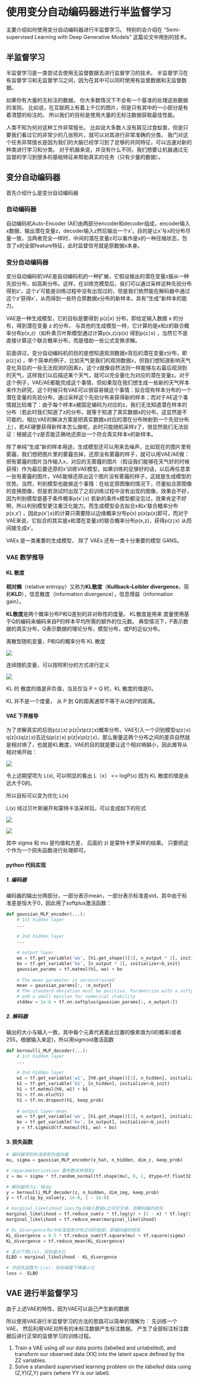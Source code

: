 # 使用变分自动编码器进行半监督学习

主要介绍如何使用变分自动编码器进行半监督学习。  特别的会介绍在 “Semi-supervised Learning with Deep Generative Models” 这篇论文中用到的技术。 



## 半监督学习

半监督学习是一类尝试去使用无监督数据去进行监督学习的技术。 半监督学习在有监督学习和无监督学习之间，因为在其中可以同时使用有监督数据和无监督数据。

如果你有大量的无标注的数据。 你大多数情况下不会有一个基准的处理这些数据的准则。 比如说，在互联网上有着上千亿的图片，但是只有其中的一小部分是有着清楚的标注的。 所以我们的目标是使用大量的无标注数据获取最佳性能。

人类不知为何对这种工作非常擅长。 比如说大多数人没有肩见过食蚁兽，但是只要我们看过它的非常少的几张照片，就可以对其进行非常准确的分类。 我门对这个任务非常擅长是因为我们的大脑已经学习到了足够的共同特征，可以迅速对新的种类进行学习和分类。 对于机器来说，并没有什么不同，我们想要让机器通过无监督的学习到很多的基础特征来帮助真实的任务（只有少量的数据）。





## 变分自动编码器

首先介绍什么是变分自动编码器

### 自动编码器

自动编码机Auto-Encoder (AE)由两部分encoder和decoder组成，encoder输入x数据，输出潜在变量z，decoder输入z然后输出一个x’，目的是让x’与x的分布尽量一致，当两者完全一样时，中间的潜在变量z可以看作是x的一种压缩状态，包含了x的全部feature特征，此时监督信号就是原数据x本身。 

### 变分自动编码器

变分自动编码机VAE是自动编码机的一种扩展，它假设输出的潜在变量z服从一种先验分布，如高斯分布。这样，在训练完模型后，我们可以通过采样这种先验分布得到z’，这个z’可能是训练过程中没有出现过的，但是我们依然能在解码器中通过这个z’获得x’，从而得到一些符合原数据x分布的新样本，具有“生成“新样本的能力。

VAE是一种生成模型，它的目标是要得到 p(z|x) 分布，即给定输入数据 x 的分布，得到潜在变量 z 的分布， 与其他的生成模型一样，它计算的是x和z的联合概率分布p(x,z)（如朴素贝叶斯模型通过计算p(x,z)/p(x) 得到p(z∣x) ，当然它不是直接计算这个联合概率分布，而是借助一些公式变换求解。



前面讲过，变分自动编码机的目的是想知道观测数据x背后的潜在变量z分布，即p(z∣x) ，举个简单的例子，比如天气是我们的观测数据x，但我们想知道影响天气变化背后的一些无法观测的因素z，这个z就像自然法则一样能够左右最后观测到的天气，这样我们以后描述某个天气，就可以完全量化为对应的潜在变量z。对于这个例子，VAE/AE都能完成这个事情，但如果现在我们想生成一些新的天气样本来作为研究，这个时候只有VAE可以很容易做这个事情：拟合现有样本分布的一个潜在变量的先验分布，通过采样这个先验分布来获得新的样本；而对于AE这个事情就比较难了：由于每个样本x被固定编码为对应的z，我们无法知道潜在样本的分布（若此时我们知道了z的分布，就等于知道了真实数据x的分布，这显然是不可能的，相比VAE的解决方案是把真实数据x对应的潜在分布映射到一个先验分布上），若AE硬要获得新样本怎么做呢，此时只能随机采样z了，很显然我们无法验证：根据这个z是否能正确地还原出一个符合真实样本x的新样本。

除了单纯“生成“新的样本用途，生成模型还可以用来去噪声，比如现在的图片里有雾霾，我们想把图片里的雾霾去掉，还原没有雾霾的样子，就可以用VAE/AE做：把有雾霾的图片当作输入x，对应的无雾霾的图片（假设我们能够在天气好的时候获得）作为最后要还原的x’训练VAE模型，如果训练的足够好的话，以后再任意拿一张有雾霾的图片，VAE能够还原出这个图片没有雾霾的样子，这就是生成模型的优势。当然，判别模型也能做这个事情：在给定原图像的情况下，尽量拟合原图像的变换图像，但是若测试时出现了之前训练过程中没有出现的图像，效果会不好，因为判别模型是基于条件概率p(x′∣x) 若新的条件x模型都没见过，效果肯定不好啊，所以判别模型更注重泛化能力。而生成模型会去拟合x和x’联合概率分布p(x,x′) ，因此p(x′∣x)的计算只需要除以边缘概率分布p(x) p(x)p(x)即可，而对于VAE来说，它拟合的其实是x和潜在变量z的联合概率分布p(x,z)，获得p(z∣x) 从而间接生成x’。



VAEs 是一类重要的生成模型， 除了 VAEs 还有一类十分重要的模型 GANS。 



### VAE 数学推导

#### KL 散度

**相对熵**（relative entropy）又称为**KL散度**（**Kullback–Leibler divergence**，简称**KLD**），信息散度（information divergence），信息增益（information gain）。

**KL散度**是两个概率分布P和Q差别的非对称性的度量。 KL散度是用来 度量使用基于Q的编码来编码来自P的样本平均所需的额外的位元数。 典型情况下，P表示数据的真实分布，Q表示数据的理论分布，模型分布，或P的近似分布。

离散型随机变量，P和Q的概率分布 KL 散度



![](http://latex.codecogs.com/gif.latex?\\D_{kl}(P||Q)=-\sum_{i}P(x)ln\frac{Q(i)}{P(i)})

连续随机变量，可以按照积分的方式进行定义



![](http://latex.codecogs.com/gif.latex?\\D_{kl}(P||Q)=-\int_{-\infty}^{\infty}P(x)ln\frac{Q(i)}{P(i)}dx)

KL 的 散度的值是非负值，当且仅当 P = Q 时，KL 散度的值是0。

KL 并不是一个度量， 从 P 到 Q的距离通常不等于从Q到P的距离。



#### VAE 下界推导

为了求解真实的后验p(z∣x) p(z|x)p(z∣x)概率分布，VAE引入一个识别模型q(z∣x) q(z|x)q(z∣x)去近似p(z∣x) p(z|x)p(z∣x)，那么衡量这两个分布之间的差异自然就是相对墒了，也就是KL散度，VAE的目的就是要让这个相对墒越小，因此推导从相对墒开始：



![](http://latex.codecogs.com/gif.latex?\\D_{kl}q(z|x)||p(z|x)=-\int%20P(x)log\frac{q(z|x)}{p(z|x)}dz=E_{z\sim%20q(z|x)}log\frac{q(z|x)}{p(z,x)}%20+%20logP(x))

令上述期望项为  L(x), 可以明显的看出  L（x） <= logP(x)    因为 KL 散度的值是永远大于0的。

所以目标可以变为优化 L(x)

L(x) 经过贝叶斯展开和蒙特卡洛采样后，可以变成如下的形式



![](<http://latex.codecogs.com/gif.latex?\\L(x)=-KLq(z|x)||p(z|x)%20+%20E_{z\sim%20q(z|x)}logP(z,x)>)



![](<http://latex.codecogs.com/gif.latex?\\=\frac{1}{2}\sum_{j=1}^{J}1+log(\sigma_j^2)-\mu_j^2-\sigma_j^2%20+%20\frac{1}{L}\sum_{l=1}{L}logp(x|z_l)>)

其中 sigma 和 mu 是均值和方差， 后面的 zl 是蒙特卡罗采样的结果。  只要把这个作为一个损失函数进行处理即可。

#### python 代码实现

##### 1. 编码器

编码器的输出分两部分，一部分表示mean，一部分表示标准差std，其中由于标准差是恒大于0，因此用了softplus激活函数：

```python
def gaussian_MLP_encoder(...):
	# 1st hidden layer
	...
	
	# 2nd hidden layer
	...
	
	# output layer
	wo = tf.get_variable('wo', [h1.get_shape()[1], n_output * 2], initializer=w_init)
	bo = tf.get_variable('bo', [n_output * 2], initializer=b_init)
	gaussian_params = tf.matmul(h1, wo) + bo
	
	# The mean parameter is unconstrained
	mean = gaussian_params[:, :n_output]
	# The standard deviation must be positive. Parametrize with a softplus and
	# add a small epsilon for numerical stability
	stddev = 1e-6 + tf.nn.softplus(gaussian_params[:, n_output:])
```

##### 2. 解码器

输出的大小与输入一致，其中每个元素代表着此位置的像素值为0的概率(或者255，根据输入来定)，所以用sigmoid激活函数

```python
def bernoulli_MLP_decoder(...):
	# 1st hidden layer
	...
	
	# 2nd hidden layer
	w1 = tf.get_variable('w1', [h0.get_shape()[1], n_hidden], initializer=w_init)
	b1 = tf.get_variable('b1', [n_hidden], initializer=b_init)
	h1 = tf.matmul(h0, w1) + b1
	h1 = tf.nn.elu(h1)
	h1 = tf.nn.dropout(h1, keep_prob)
	
	# output layer-mean
	wo = tf.get_variable('wo', [h1.get_shape()[1], n_output], initializer=w_init)
	bo = tf.get_variable('bo', [n_output], initializer=b_init)
	y = tf.sigmoid(tf.matmul(h1, wo) + bo)
```

#### 3. 损失函数

```python
# 编码器得到标准差和均值向量
mu, sigma = gaussian_MLP_encoder(x_hat, n_hidden, dim_z, keep_prob)

# reparameterization 重参数采样得到z
z = mu + sigma * tf.random_normal(tf.shape(mu), 0, 1, dtype=tf.float32)

# 解码器传入z，输出y
y = bernoulli_MLP_decoder(z, n_hidden, dim_img, keep_prob)
y = tf.clip_by_value(y, 1e-8, 1 - 1e-8)

# marginal_likelihood loss为y与输入数据x之间交叉墒，即解码器的损失
marginal_likelihood = tf.reduce_sum(x * tf.log(y) + (1 - x) * tf.log(1 - y), 1)
marginal_likelihood = tf.reduce_mean(marginal_likelihood)

# KL_divergence为z与标准高斯分布之间的差距，即编码器的损失
KL_divergence = 0.5 * tf.reduce_sum(tf.square(mu) + tf.square(sigma) - tf.log(1e-8 + tf.square(sigma)) - 1, 1)
KL_divergence = tf.reduce_mean(KL_divergence)

# 变分下界L(x)，目标最大化
ELBO = marginal_likelihood - KL_divergence

# 令损失函数为-L(x)，目标梯度下降最小化
loss = -ELBO
```



## VAE 进行半监督学习

由于上述VAE的特性，因为VAE可以自己产生新的数据

所以使用VAE进行半监督学习的方法的思路可以简单的理解为： 先训练一个VAE， 然后利用VAE对所有的未标注数据产生标注数据。 产生了全部标注标注数据后进行正常的监督学习的训练过程。

1. Train a VAE using *all* our data points (labelled and unlabelled), and transform our observed data (XX) into the latent space defined by the ZZ variables.
2. Solve a standard supervised learning problem on the *labelled* data using (Z,Y)(Z,Y) pairs (where YY is our label).
